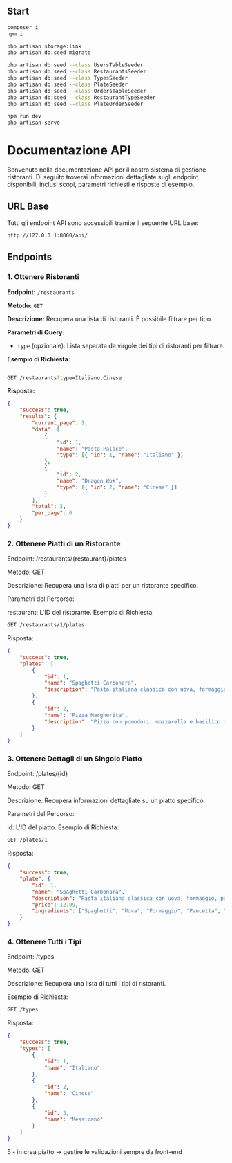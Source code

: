 ## Start

```bash
composer i
npm i

php artisan storage:link
php artisan db:seed migrate

php artisan db:seed --class UsersTableSeeder
php artisan db:seed --class RestaurantsSeeder
php artisan db:seed --class TypesSeeder
php artisan db:seed --class PlateSeeder
php artisan db:seed --class OrdersTableSeeder
php artisan db:seed --class RestaurantTypeSeeder
php artisan db:seed --class PlateOrderSeeder

npm run dev
php artisan serve
```

# Documentazione API

Benvenuto nella documentazione API per il nostro sistema di gestione ristoranti. Di seguito troverai informazioni dettagliate sugli endpoint disponibili, inclusi scopi, parametri richiesti e risposte di esempio.

## URL Base

Tutti gli endpoint API sono accessibili tramite il seguente URL base:

```bash
http://127.0.0.1:8000/api/
```

## Endpoints

### 1. **Ottenere Ristoranti**

**Endpoint:** `/restaurants`

**Metodo:** `GET`

**Descrizione:** Recupera una lista di ristoranti. È possibile filtrare per tipo.

**Parametri di Query:**

-   `type` (opzionale): Lista separata da virgole dei tipi di ristoranti per filtrare.

**Esempio di Richiesta:**

```bash

GET /restaurants?type=Italiano,Cinese
```

**Risposta:**

```json
{
    "success": true,
    "results": {
        "current_page": 1,
        "data": [
            {
                "id": 1,
                "name": "Pasta Palace",
                "type": [{ "id": 1, "name": "Italiano" }]
            },
            {
                "id": 2,
                "name": "Dragon Wok",
                "type": [{ "id": 2, "name": "Cinese" }]
            }
        ],
        "total": 2,
        "per_page": 6
    }
}
```

### 2. Ottenere Piatti di un Ristorante

Endpoint: /restaurants/{restaurant}/plates

Metodo: GET

Descrizione: Recupera una lista di piatti per un ristorante specifico.

Parametri del Percorso:

restaurant: L'ID del ristorante.
Esempio di Richiesta:

```bash
GET /restaurants/1/plates
```

Risposta:

```json
{
    "success": true,
    "plates": [
        {
            "id": 1,
            "name": "Spaghetti Carbonara",
            "description": "Pasta italiana classica con uova, formaggio, pancetta e pepe."
        },
        {
            "id": 2,
            "name": "Pizza Margherita",
            "description": "Pizza con pomodori, mozzarella e basilico fresco."
        }
    ]
}
```

### 3. Ottenere Dettagli di un Singolo Piatto

Endpoint: /plates/{id}

Metodo: GET

Descrizione: Recupera informazioni dettagliate su un piatto specifico.

Parametri del Percorso:

id: L'ID del piatto.
Esempio di Richiesta:

```bash
GET /plates/1
```

Risposta:

```json
{
    "success": true,
    "plate": {
        "id": 1,
        "name": "Spaghetti Carbonara",
        "description": "Pasta italiana classica con uova, formaggio, pancetta e pepe.",
        "price": 12.99,
        "ingredients": ["Spaghetti", "Uova", "Formaggio", "Pancetta", "Pepe"]
    }
}
```

### 4. Ottenere Tutti i Tipi

Endpoint: /types

Metodo: GET

Descrizione: Recupera una lista di tutti i tipi di ristoranti.

Esempio di Richiesta:

```bash
GET /types
```

Risposta:

```json
{
    "success": true,
    "types": [
        {
            "id": 1,
            "name": "Italiano"
        },
        {
            "id": 2,
            "name": "Cinese"
        },
        {
            "id": 3,
            "name": "Messicano"
        }
    ]
}
```

5 - in crea piatto -> gestire le validazioni sempre da front-end
